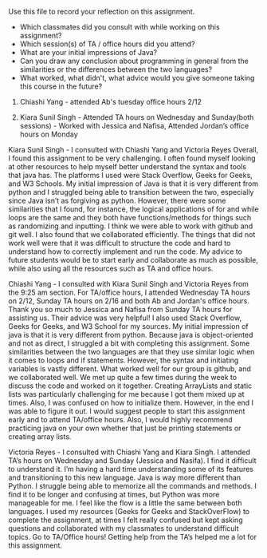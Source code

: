 Use this file to record your reflection on this assignment.

- Which classmates did you consult with while working on this assignment?
- Which session(s) of TA / office hours did you attend?
- What are your initial impressions of Java? 
- Can you draw any conclusion about programming in general from the similarities or the differences between the two languages? 
- What worked, what didn't, what advice would you give someone taking this course in the future?

1) Chiashi Yang - attended Ab's tuesday office hours 2/12 

2) Kiara Sunil Singh - Attended TA hours on Wednesday and Sunday(both sessions) - Worked with Jessica and Nafisa, Attended Jordan’s office hours on Monday

Kiara Sunil Singh - I consulted with Chiashi Yang and Victoria Reyes
Overall, I found this assignment to be very challenging. I often found myself looking at other resources to help myself better understand the syntax and tools that java has. The platforms I used were Stack Overflow, Geeks for Geeks, and W3 Schools. My initial impression of Java is that it is very different from python and I struggled being able to transition between the two, especially since Java isn’t as forgiving as python. However, there were some similarities that I found, for instance, the logical applications of for and while loops are the same and they both have functions/methods for things such as randomizing and inputting. I think we were able to work with github and git well. I also found that we collaborated efficiently. The things that did not work well were that it was difficult to structure the code and hard to understand how to correctly implement and run the code. My advice to future students would be to start early and collaborate as much as possible, while also using all the resources such as TA and office hours.

Chiashi Yang - I consulted with Kiara Sunil Singh and Victoria Reyes from the 9:25 am section. For TA/office hours, I attended Wednesday TA hours on 2/12, Sunday TA hours on 2/16 and both Ab and Jordan's office hours. Thank you so much to Jessica and Nafisa from Sunday TA hours for assisting us. Their advice was very helpful! I also used Stack Overflow, Geeks for Geeks, and W3 School for my sources. My initial impression of java is that it is very different from python. Because java is object-oriented and not as direct, I struggled a bit with completing this assignment. Some similarities between the two languages are that they use similar logic when it comes to loops and if statements. However, the syntax and initiating variables is vastly different. What worked well for our group is github, and we collaborated well. We met up quite a few times during the week to discuss the code and worked on it together. Creating ArrayLists and static lists was particularly challenging for me because I got them mixed up at times. Also, I was confused on how to initialize them. However, in the end I was able to figure it out. I would suggest people to start this assignment early and to attend TA/office hours. Also, I would highly recommend practicing java on your own whether that just be printing statements or creating array lists. 

Victoria Reyes - I consulted with Chiashi Yang and  Kiara Singh. I attended TA’s hours on Wednesday and Sunday (Jessica and Nasifa). I find it difficult to understand it. I’m having a hard time understanding some of its features and transitioning to this new language. Java is way more different than Python. I struggle being able to memorize all the commands and methods. I find it to be longer and confusing at times, but Python was more manageable for me. I feel like the flow is a little the same between both languages. I used my resources (Geeks for Geeks and StackOverFlow) to complete the assignment, at times I felt really confused but kept asking questions and collaborated with my classmates to understand difficult topics. Go to TA/Office hours! Getting help from the TA’s helped me a lot for this assignment.